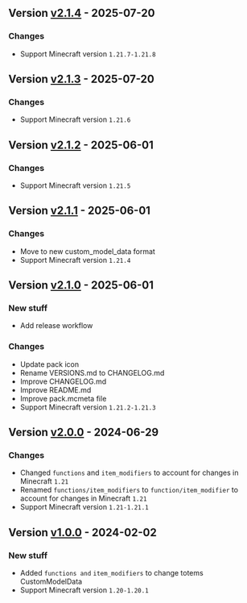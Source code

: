 ## Version [v2.1.4](https://github.com/RealMuffinTime/muffintime-data-pack/releases/tag/v2.1.4) - 2025-07-20
### Changes
- Support Minecraft version `1.21.7-1.21.8`

## Version [v2.1.3](https://github.com/RealMuffinTime/muffintime-data-pack/releases/tag/v2.1.3) - 2025-07-20
### Changes
- Support Minecraft version `1.21.6`

## Version [v2.1.2](https://github.com/RealMuffinTime/muffintime-data-pack/releases/tag/v2.1.2) - 2025-06-01
### Changes
- Support Minecraft version `1.21.5`

## Version [v2.1.1](https://github.com/RealMuffinTime/muffintime-data-pack/releases/tag/v2.1.1) - 2025-06-01
### Changes
- Move to new custom_model_data format
- Support Minecraft version `1.21.4`

## Version [v2.1.0](https://github.com/RealMuffinTime/muffintime-data-pack/releases/tag/v2.1.0) - 2025-06-01
### New stuff
- Add release workflow
### Changes
- Update pack icon
- Rename VERSIONS.md to CHANGELOG.md
- Improve CHANGELOG.md
- Improve README.md 
- Improve pack.mcmeta file
- Support Minecraft version `1.21.2-1.21.3`

## Version [v2.0.0](https://github.com/RealMuffinTime/muffintime-data-pack/releases/tag/v2.0.0) - 2024-06-29
### Changes
- Changed `functions` and `item_modifiers` to account for changes in Minecraft `1.21`
- Renamed `functions/item_modifiers` to `function/item_modifier` to account for changes in Minecraft `1.21`
- Support Minecraft version `1.21-1.21.1`

## Version [v1.0.0](https://github.com/RealMuffinTime/muffintime-data-pack/releases/tag/v1.0.0) - 2024-02-02
### New stuff
- Added `functions and` `item_modifiers` to change totems CustomModelData
- Support Minecraft version `1.20-1.20.1`